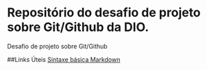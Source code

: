 # Repositório do desafio de projeto sobre Git/Github da DIO.
Desafio de projeto sobre Git/Github

##Links Úteis
[Sintaxe básica Markdown](https://markdown.net.br/sintaxe-basica/)

